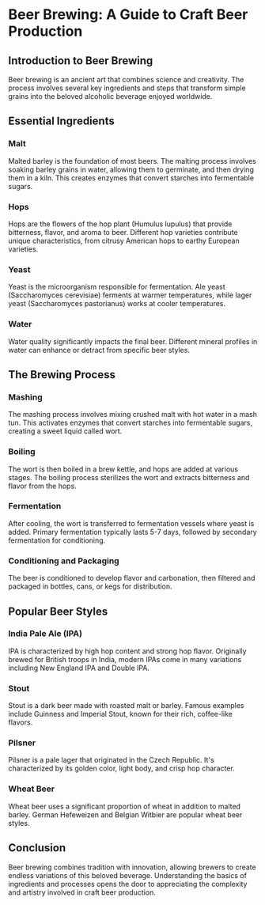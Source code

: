 # Beer Brewing: A Guide to Craft Beer Production

## Introduction to Beer Brewing

Beer brewing is an ancient art that combines science and creativity. The process involves several key ingredients and steps that transform simple grains into the beloved alcoholic beverage enjoyed worldwide.

## Essential Ingredients

### Malt
Malted barley is the foundation of most beers. The malting process involves soaking barley grains in water, allowing them to germinate, and then drying them in a kiln. This creates enzymes that convert starches into fermentable sugars.

### Hops
Hops are the flowers of the hop plant (Humulus lupulus) that provide bitterness, flavor, and aroma to beer. Different hop varieties contribute unique characteristics, from citrusy American hops to earthy European varieties.

### Yeast
Yeast is the microorganism responsible for fermentation. Ale yeast (Saccharomyces cerevisiae) ferments at warmer temperatures, while lager yeast (Saccharomyces pastorianus) works at cooler temperatures.

### Water
Water quality significantly impacts the final beer. Different mineral profiles in water can enhance or detract from specific beer styles.

## The Brewing Process

### Mashing
The mashing process involves mixing crushed malt with hot water in a mash tun. This activates enzymes that convert starches into fermentable sugars, creating a sweet liquid called wort.

### Boiling
The wort is then boiled in a brew kettle, and hops are added at various stages. The boiling process sterilizes the wort and extracts bitterness and flavor from the hops.

### Fermentation
After cooling, the wort is transferred to fermentation vessels where yeast is added. Primary fermentation typically lasts 5-7 days, followed by secondary fermentation for conditioning.

### Conditioning and Packaging
The beer is conditioned to develop flavor and carbonation, then filtered and packaged in bottles, cans, or kegs for distribution.

## Popular Beer Styles

### India Pale Ale (IPA)
IPA is characterized by high hop content and strong hop flavor. Originally brewed for British troops in India, modern IPAs come in many variations including New England IPA and Double IPA.

### Stout
Stout is a dark beer made with roasted malt or barley. Famous examples include Guinness and Imperial Stout, known for their rich, coffee-like flavors.

### Pilsner
Pilsner is a pale lager that originated in the Czech Republic. It's characterized by its golden color, light body, and crisp hop character.

### Wheat Beer
Wheat beer uses a significant proportion of wheat in addition to malted barley. German Hefeweizen and Belgian Witbier are popular wheat beer styles.

## Conclusion

Beer brewing combines tradition with innovation, allowing brewers to create endless variations of this beloved beverage. Understanding the basics of ingredients and processes opens the door to appreciating the complexity and artistry involved in craft beer production.